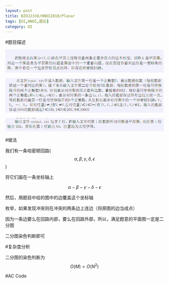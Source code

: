 ```yaml
---
layout: post
title: BZOJ2338/HNOI2010/Planar
tags: [OI,HNOI,图论]
category: OI
---
```


#题目描述

![](/images/oi/bzoj/1997_1.jpg)

![](/images/oi/bzoj/1997_2.jpg)

![](/images/oi/bzoj/1997_3.jpg)

#做法

<object data="/images/oi/bzoj/bzoj1997_pic1.svg" type="image/svg+xml"></object>

我们有一条哈密顿回路($$\alpha,\beta,\gamma,\delta,\epsilon$$)

将它们画在一条坐标轴上

$$\alpha-\beta-\gamma-\delta-\epsilon$$

然后，用题目中给的图中的边覆盖这个坐标轴

枚举，如果发现冲突则在冲突的两条边上连边（将原图的边当成点）

因为一条边要么在回路内部，要么在回路外部，所以，满足题意的平面图一定是二分图

二分图染色判断即可

#复杂度分析

二分图的染色判断为$$O(M)=O(N^2)$$

#AC Code

<script src="https://gist.github.com/erjiaqing/10339275.js"></script>




